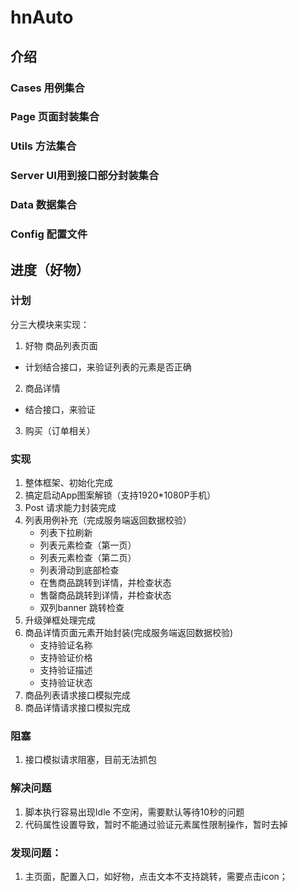 # hnAuto

## 介绍

### Cases 用例集合

### Page 页面封装集合

### Utils 方法集合

### Server UI用到接口部分封装集合

### Data 数据集合

### Config 配置文件

## 进度（好物）

### 计划
分三大模块来实现：
1. 好物 商品列表页面
  - 计划结合接口，来验证列表的元素是否正确
2. 商品详情
  - 结合接口，来验证
3. 购买（订单相关）

### 实现
1. 整体框架、初始化完成
2. 搞定启动App图案解锁（支持1920*1080P手机）
3. Post 请求能力封装完成
4. 列表用例补充（完成服务端返回数据校验）
    - 列表下拉刷新
    - 列表元素检查（第一页）
    - 列表元素检查（第二页）
    - 列表滑动到底部检查
    - 在售商品跳转到详情，并检查状态
    - 售罄商品跳转到详情，并检查状态
    - 双列banner 跳转检查
5. 升级弹框处理完成
6. 商品详情页面元素开始封装(完成服务端返回数据校验)
    - 支持验证名称
    - 支持验证价格
    - 支持验证描述
    - 支持验证状态
7. 商品列表请求接口模拟完成
8. 商品详情请求接口模拟完成

### 阻塞
1. 接口模拟请求阻塞，目前无法抓包

### 解决问题
1. 脚本执行容易出现Idle 不空闲，需要默认等待10秒的问题
2. 代码属性设置导致，暂时不能通过验证元素属性限制操作，暂时去掉

### 发现问题：
1. 主页面，配置入口，如好物，点击文本不支持跳转，需要点击icon；

